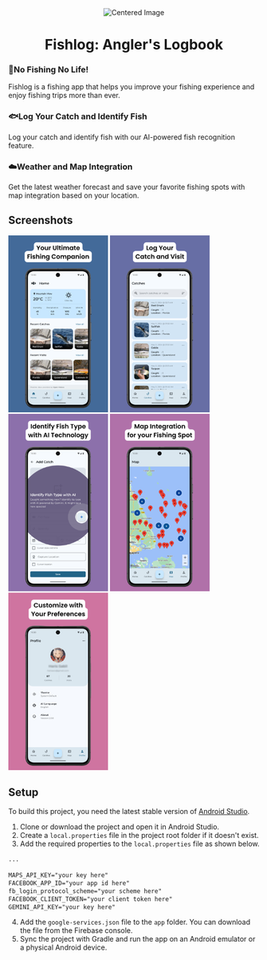 <div align="center">
  <img src="https://github.com/harissabil/Fishlog/blob/master/app/src/main/ic_launcher-playstore.png" width="150" alt="Centered Image">
  <h1>Fishlog: Angler's Logbook</h1>
</div>

### 🎣No Fishing No Life!
Fishlog is a fishing app that helps you improve your fishing experience and enjoy fishing trips more than ever.

### 🐟Log Your Catch and Identify Fish
Log your catch and identify fish with our AI-powered fish recognition feature.

### ☁️Weather and Map Integration
Get the latest weather forecast and save your favorite fishing spots with map integration based on your location.

## Screenshots

<img src="assets/screenshot/1.png?raw=true" width='200'/> <img src="assets/screenshot/2.png?raw=true" width='200'/> <img src="assets/screenshot/3.png?raw=true" width='200'/> <img src="assets/screenshot/4.png?raw=true" width='200'/> <img src="assets/screenshot/5.png?raw=true" width='200'/>

## Setup
To build this project, you need the latest stable version of [Android Studio](https://developer.android.com/studio).

1. Clone or download the project and open it in Android Studio.
2. Create a `local.properties` file in the project root folder if it doesn't exist.
3. Add the required properties to the `local.properties` file as shown below.

```android
...

MAPS_API_KEY="your key here"
FACEBOOK_APP_ID="your app id here"
fb_login_protocol_scheme="your scheme here"
FACEBOOK_CLIENT_TOKEN="your client token here"
GEMINI_API_KEY="your key here"
```
4. Add the `google-services.json` file to the `app` folder. You can download the file from the Firebase console.
5. Sync the project with Gradle and run the app on an Android emulator or a physical Android device.
